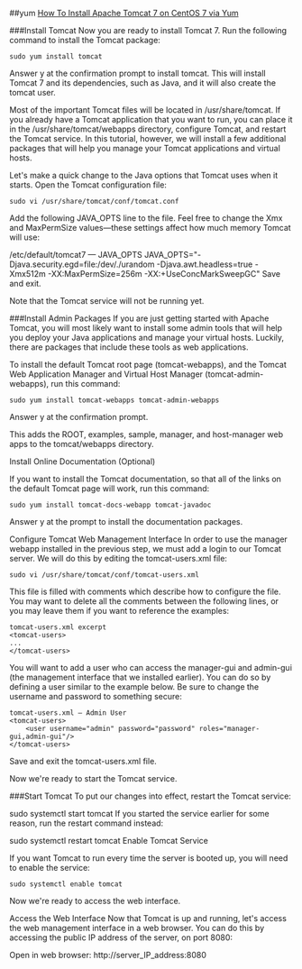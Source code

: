 
##yum
[How To Install Apache Tomcat 7 on CentOS 7 via Yum](https://www.digitalocean.com/community/tutorials/how-to-install-apache-tomcat-7-on-centos-7-via-yum)


###Install Tomcat
Now you are ready to install Tomcat 7. Run the following command to install the Tomcat package:

`sudo yum install tomcat`

Answer y at the confirmation prompt to install tomcat. This will install Tomcat 7 and its dependencies, such as Java, and it will also create the tomcat user.

Most of the important Tomcat files will be located in /usr/share/tomcat. If you already have a Tomcat application that you want to run, you can place it in the /usr/share/tomcat/webapps directory, configure Tomcat, and restart the Tomcat service. In this tutorial, however, we will install a few additional packages that will help you manage your Tomcat applications and virtual hosts.

Let's make a quick change to the Java options that Tomcat uses when it starts. Open the Tomcat configuration file:


`sudo vi /usr/share/tomcat/conf/tomcat.conf`

Add the following JAVA_OPTS line to the file. Feel free to change the Xmx and MaxPermSize values—these settings affect how much memory Tomcat will use:

/etc/default/tomcat7 — JAVA_OPTS
JAVA_OPTS="-Djava.security.egd=file:/dev/./urandom -Djava.awt.headless=true -Xmx512m -XX:MaxPermSize=256m -XX:+UseConcMarkSweepGC"
Save and exit.

Note that the Tomcat service will not be running yet.

###Install Admin Packages
If you are just getting started with Apache Tomcat, you will most likely want to install some admin tools that will help you deploy your Java applications and manage your virtual hosts. Luckily, there are packages that include these tools as web applications.

To install the default Tomcat root page (tomcat-webapps), and the Tomcat Web Application Manager and Virtual Host Manager (tomcat-admin-webapps), run this command:

`sudo yum install tomcat-webapps tomcat-admin-webapps`

Answer y at the confirmation prompt.

This adds the ROOT, examples, sample, manager, and host-manager web apps to the tomcat/webapps directory.

Install Online Documentation (Optional)

If you want to install the Tomcat documentation, so that all of the links on the default Tomcat page will work, run this command:

`sudo yum install tomcat-docs-webapp tomcat-javadoc`

Answer y at the prompt to install the documentation packages.

Configure Tomcat Web Management Interface
In order to use the manager webapp installed in the previous step, we must add a login to our Tomcat server. We will do this by editing the tomcat-users.xml file:

`sudo vi /usr/share/tomcat/conf/tomcat-users.xml`

This file is filled with comments which describe how to configure the file. You may want to delete all the comments between the following lines, or you may leave them if you want to reference the examples:

```
tomcat-users.xml excerpt
<tomcat-users>
...
</tomcat-users>
```

You will want to add a user who can access the manager-gui and admin-gui (the management interface that we installed earlier). You can do so by defining a user similar to the example below. Be sure to change the username and password to something secure:
```
tomcat-users.xml — Admin User
<tomcat-users>
    <user username="admin" password="password" roles="manager-gui,admin-gui"/>
</tomcat-users>
```

Save and exit the tomcat-users.xml file.

Now we're ready to start the Tomcat service.

###Start Tomcat
To put our changes into effect, restart the Tomcat service:

sudo systemctl start tomcat
If you started the service earlier for some reason, run the restart command instead:

sudo systemctl restart tomcat
Enable Tomcat Service

If you want Tomcat to run every time the server is booted up, you will need to enable the service:

`sudo systemctl enable tomcat`

Now we're ready to access the web interface.

Access the Web Interface
Now that Tomcat is up and running, let's access the web management interface in a web browser. You can do this by accessing the public IP address of the server, on port 8080:

Open in web browser:
http://server_IP_address:8080

